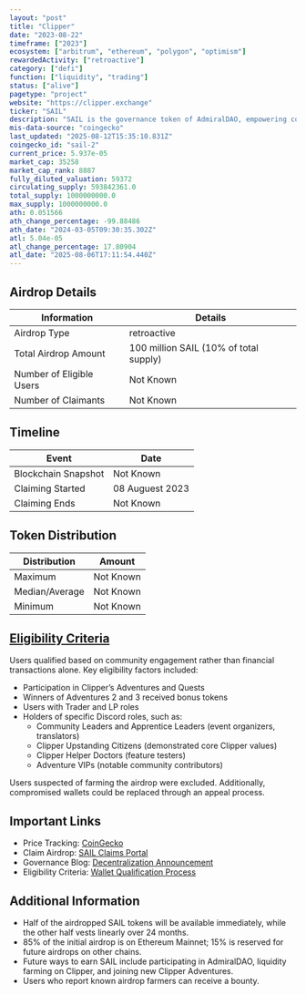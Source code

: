 ```yaml
---
layout: "post"
title: "Clipper"
date: "2023-08-22"
timeframe: ["2023"]
ecosystem: ["arbitrum", "ethereum", "polygon", "optimism"]
rewardedActivity: ["retroactive"]
category: ["defi"]
function: ["liquidity", "trading"]
status: ["alive"]
pagetype: "project"
website: "https://clipper.exchange"
ticker: "SAIL"
description: "SAIL is the governance token of AdmiralDAO, empowering community-driven governance and participation in Clipper’s decentralized ecosystem."
mis-data-source: "coingecko"
last_updated: "2025-08-12T15:35:10.831Z"
coingecko_id: "sail-2"
current_price: 5.937e-05
market_cap: 35258
market_cap_rank: 8887
fully_diluted_valuation: 59372
circulating_supply: 593842361.0
total_supply: 1000000000.0
max_supply: 1000000000.0
ath: 0.051566
ath_change_percentage: -99.88486
ath_date: "2024-03-05T09:30:35.302Z"
atl: 5.04e-05
atl_change_percentage: 17.80904
atl_date: "2025-08-06T17:11:54.440Z"
---
```


## Airdrop Details

| Information              | Details                                |
| ------------------------ | -------------------------------------- |
| Airdrop Type             | retroactive                            |
| Total Airdrop Amount     | 100 million SAIL (10% of total supply) |
| Number of Eligible Users | Not Known                              |
| Number of Claimants      | Not Known                              |

## Timeline

| Event               | Date            |
| ------------------- | --------------- |
| Blockchain Snapshot | Not Known       |
| Claiming Started    | 08 Auguest 2023 |
| Claiming Ends       | Not Known       |

## Token Distribution

| Distribution   | Amount    |
| -------------- | --------- |
| Maximum        | Not Known |
| Median/Average | Not Known |
| Minimum        | Not Known |

## [Eligibility Criteria](https://shipyardsoftware.notion.site/SAIL-Wallet-Qualification-Process-730c3ae3b9714bfab7b6675bc8b5ea10)

Users qualified based on community engagement rather than financial transactions alone. Key eligibility factors included:

- Participation in Clipper’s Adventures and Quests
- Winners of Adventures 2 and 3 received bonus tokens
- Users with Trader and LP roles
- Holders of specific Discord roles, such as:
  - Community Leaders and Apprentice Leaders (event organizers, translators)
  - Clipper Upstanding Citizens (demonstrated core Clipper values)
  - Clipper Helper Doctors (feature testers)
  - Adventure VIPs (notable community contributors)

Users suspected of farming the airdrop were excluded. Additionally, compromised wallets could be replaced through an appeal process.

## Important Links

- Price Tracking: [CoinGecko](https://www.coingecko.com/en/coins/clipper-sail)
- Claim Airdrop: [SAIL Claims Portal](https://clipper.exchange/app/claims/sail)
- Governance Blog: [Decentralization Announcement](https://blog.clipper.exchange/wen-is-now-decentralized-governance-is-coming-to-the-clipper-community/)
- Eligibility Criteria: [Wallet Qualification Process](https://shipyardsoftware.notion.site/SAIL-Wallet-Qualification-Process-730c3ae3b9714bfab7b6675bc8b5ea10)

## Additional Information

- Half of the airdropped SAIL tokens will be available immediately, while the other half vests linearly over 24 months.
- 85% of the initial airdrop is on Ethereum Mainnet; 15% is reserved for future airdrops on other chains.
- Future ways to earn SAIL include participating in AdmiralDAO, liquidity farming on Clipper, and joining new Clipper Adventures.
- Users who report known airdrop farmers can receive a bounty.